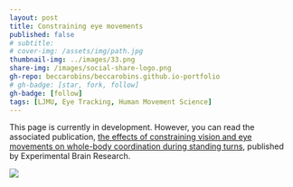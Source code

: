 ```yaml
---
layout: post
title: Constraining eye movements
published: false
# subtitle:
# cover-img: /assets/img/path.jpg
thumbnail-img: ../images/33.png
share-img: /images/social-share-logo.png
gh-repo: beccarobins/beccarobins.github.io-portfolio
# gh-badge: [star, fork, follow]
gh-badge: [follow]
tags: [LJMU, Eye Tracking, Human Movement Science]
---
```


This page is currently in development. However, you can read the associated publication, [the effects of constraining vision and eye movements on whole-body coordination during standing turns](https://link.springer.com/article/10.1007/s00221-017-5079-0), published by Experimental Brain Research.

![](https://octodex.github.com/images/waldocat.png)